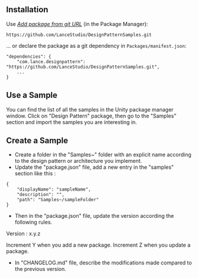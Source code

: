 ## Installation

Use [*Add package from git URL*](https://docs.unity3d.com/Manual/upm-ui-giturl.html) (in the Package Manager): 

```https://github.com/LanceStudio/DesignPatternSamples.git```

... or declare the package as a git dependency in `Packages/manifest.json`:

```
"dependencies": {
    "com.lance.designpattern": "https://github.com/LanceStudio/DesignPatternSamples.git",
    ...
}
```


## Use a Sample

You can find the list of all the samples in the Unity package manager window.
Click on "Design Pattern" package, then go to the "Samples" section and import the samples you are interesting in.


## Create a Sample

- Create a folder in the "Samples~" folder with an explicit name according to the design pattern or architecture you implement.
- Update the "package.json" file, add a new entry in the "samples" section like this :

```
{
    "displayName": "sampleName",
    "description": "",
    "path": "Samples~/sampleFolder"
}
```

- Then in the "package.json" file, update the version according the following rules.

Version : x.y.z

Increment Y when you add a new package.
Increment Z when you update a package.

- In "CHANGELOG.md" file, describe the modifications made compared to the previous version.
